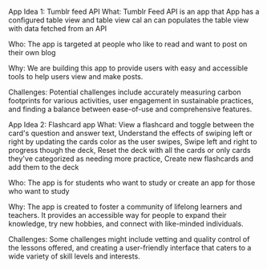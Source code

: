 App Idea 1: Tumblr feed API
What: Tumblr Feed API is an app that App has a configured table view and table view cal an can populates the table view with data fetched from an API

Who: The app is targeted at people who like to read and want to post on their own blog

Why: We are building this app to provide users with easy and accessible tools to help users view and make posts. 

Challenges: Potential challenges include accurately measuring carbon footprints for various activities, user engagement in sustainable practices, and finding a balance between ease-of-use and comprehensive features.

App Idea 2: Flashcard app
What: View a flashcard and toggle between the card's question and answer text, Understand the effects of swiping left or right by updating the cards color as the user swipes, Swipe left and right to progress though the deck, Reset the deck with all the cards or only cards they've categorized as needing more practice, Create new flashcards and add them to the deck

Who: The app is for students who want to study or create an app for those who want to study

Why: The app is created to foster a community of lifelong learners and teachers. It provides an accessible way for people to expand their knowledge, try new hobbies, and connect with like-minded individuals.

Challenges: Some challenges might include vetting and quality control of the lessons offered,  and creating a user-friendly interface that caters to a wide variety of skill levels and interests.
